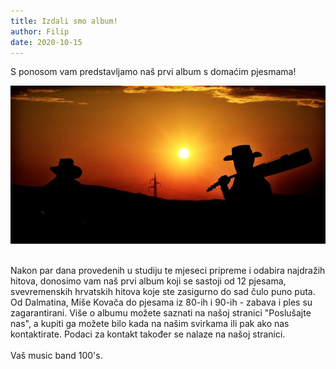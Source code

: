 ```yaml
---
title: Izdali smo album!
author: Filip
date: 2020-10-15
---
```


S ponosom vam predstavljamo naš prvi album s domaćim pjesmama!

![](../images/blog3.jpg)


<br>Nakon par dana provedenih u studiju te mjeseci pripreme i odabira najdražih hitova, donosimo vam naš prvi album koji se sastoji od 12 pjesama, svevremenskih hrvatskih hitova koje ste zasigurno do sad čulo puno puta. Od Dalmatina, Miše Kovača do pjesama iz 80-ih i 90-ih - zabava i ples su zagarantirani. Više o albumu možete saznati na našoj stranici "Poslušajte nas", a kupiti ga možete bilo kada na našim svirkama ili pak ako nas kontaktirate. Podaci za kontakt također se nalaze na našoj stranici.<br><br>
Vaš music band 100's. <br><br>